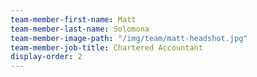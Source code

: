 ```yaml
---
team-member-first-name: Matt
team-member-last-name: Solomona
team-member-image-path: "/img/team/matt-headshot.jpg"
team-member-job-title: Chartered Accountant
display-order: 2
---
```


